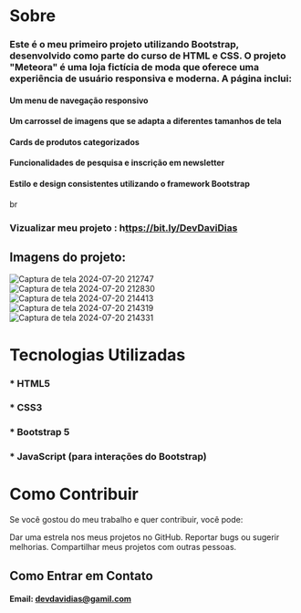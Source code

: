 # Sobre

### Este é o meu primeiro projeto utilizando Bootstrap, desenvolvido como parte do curso de HTML e CSS. O projeto "Meteora" é uma loja fictícia de moda que oferece uma experiência de usuário responsiva e moderna. A página inclui:
#### Um menu de navegação responsivo
#### Um carrossel de imagens que se adapta a diferentes tamanhos de tela
#### Cards de produtos categorizados
#### Funcionalidades de pesquisa e inscrição em newsletter
#### Estilo e design consistentes utilizando o framework Bootstrap



br
### Vizualizar meu projeto : h[ttps://bit.ly/DevDaviDias](https://devdavidias.github.io/Meteora/)

## Imagens do projeto:

![Captura de tela 2024-07-20 212747](https://github.com/user-attachments/assets/ca3ffdd4-9f15-4106-9c27-b602d99da047)
![Captura de tela 2024-07-20 212830](https://github.com/user-attachments/assets/35f26825-b10d-48c8-8ae5-24c7adc66ca1)
![Captura de tela 2024-07-20 214413](https://github.com/user-attachments/assets/2d817756-745e-4393-8e3c-4b789b689796)
![Captura de tela 2024-07-20 214319](https://github.com/user-attachments/assets/0961d1b8-9aae-4af4-ad93-05a6d93a8a40)
![Captura de tela 2024-07-20 214331](https://github.com/user-attachments/assets/baea7013-a91b-4096-968e-2565dda75ce6)





# Tecnologias Utilizadas
### * HTML5
### * CSS3
### * Bootstrap 5
### * JavaScript (para interações do Bootstrap)





# Como Contribuir
Se você gostou do meu trabalho e quer contribuir, você pode:

Dar uma estrela nos meus projetos no GitHub.
Reportar bugs ou sugerir melhorias.
Compartilhar meus projetos com outras pessoas.
## Como Entrar em Contato
#### Email: devdavidias@gamil.com

 
